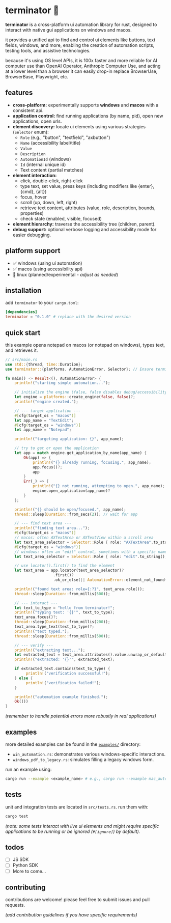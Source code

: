 # terminator 🤖

**terminator** is a cross-platform ui automation library for rust, designed to interact with native gui applications on windows and macos.

it provides a unified api to find and control ui elements like buttons, text fields, windows, and more, enabling the creation of automation scripts, testing tools, and assistive technologies.

because it's using OS level APIs, it is 100x faster and more reliable for AI computer use than OpenAI Operator, Anthropic Computer Use, and acting at a lower level than a browser it can easily drop-in replace BrowserUse, BrowserBase, Playwright, etc.

## features

*   **cross-platform:** experimentally supports **windows** and **macos** with a consistent api.
*   **application control:** find running applications (by name, pid), open new applications, open urls.
*   **element discovery:** locate ui elements using various strategies (`Selector` enum):
    *   `Role` (e.g., "button", "textfield", "axbutton")
    *   `Name` (accessibility label/title)
    *   `Value`
    *   `Description`
    *   `AutomationId` (windows)
    *   `Id` (internal unique id)
    *   Text content (partial matches)
*   **element interaction:**
    *   click, double-click, right-click
    *   type text, set value, press keys (including modifiers like {enter}, {cmd}, {alt})
    *   focus, hover
    *   scroll (up, down, left, right)
    *   retrieve text content, attributes (value, role, description, bounds, properties)
    *   check state (enabled, visible, focused)
*   **element hierarchy:** traverse the accessibility tree (children, parent).
*   **debug support:** optional verbose logging and accessibility mode for easier debugging.

## platform support

*   ✅ windows (using ui automation)
*   ✅ macos (using accessibility api)
*   🐧 linux (planned/experimental - *adjust as needed*)

## installation

add `terminator` to your `cargo.toml`:

```toml
[dependencies]
terminator = "0.1.0" # replace with the desired version
```

## quick start

this example opens notepad on macos (or notepad on windows), types text, and retrieves it.

```rust
// src/main.rs
use std::{thread, time::Duration};
use terminator::{platforms, AutomationError, Selector}; // Ensure terminator is in scope

fn main() -> Result<(), AutomationError> {
    println!("starting simple automation...");

    // initialize the engine (false, false disables debug/accessibility mode)
    let engine = platforms::create_engine(false, false)?;
    println!("engine created.");

    // --- target application ---
    #[cfg(target_os = "macos")]
    let app_name = "TextEdit";
    #[cfg(target_os = "windows")]
    let app_name = "Notepad";

    println!("targeting application: {}", app_name);

    // try to get or open the application
    let app = match engine.get_application_by_name(app_name) {
        Ok(app) => {
            println!("{} already running, focusing.", app_name);
            app.focus()?;
            app
        }
        Err(_) => {
            println!("{} not running, attempting to open.", app_name);
            engine.open_application(app_name)?
        }
    };

    println!("{} should be open/focused.", app_name);
    thread::sleep(Duration::from_secs(2)); // wait for app

    // --- find text area ---
    println!("finding text area...");
    #[cfg(target_os = "macos")]
    // macos: often AXTextArea or AXTextView within a scroll area
    let text_area_selector = Selector::Role { role: "AXTextArea".to_string(), name: None }; // Adjust role if needed
    #[cfg(target_os = "windows")]
    // windows: often an "edit" control, sometimes with a specific name
    let text_area_selector = Selector::Role { role: "edit".to_string(), name: None }; // Adjust role/name if needed

    // use locator().first() to find the element
    let text_area = app.locator(text_area_selector)?
                     .first()?
                     .ok_or_else(|| AutomationError::element_not_found("could not find text area"))?;

    println!("found text area: role={:?}", text_area.role());
    thread::sleep(Duration::from_millis(500));

    // --- interact ---
    let text_to_type = "hello from terminator!";
    println!("typing text: '{}'", text_to_type);
    text_area.focus()?;
    thread::sleep(Duration::from_millis(200));
    text_area.type_text(text_to_type)?;
    println!("text typed.");
    thread::sleep(Duration::from_millis(500));

    // --- verify ---
    println!("extracting text...");
    let extracted_text = text_area.attributes().value.unwrap_or_default();
    println!("extracted: '{}'", extracted_text);

    if extracted_text.contains(text_to_type) {
         println!("verification successful!");
    } else {
         println!("verification failed!");
    }

    println!("automation example finished.");
    Ok(())
}

```

*(remember to handle potential errors more robustly in real applications)*

## examples

more detailed examples can be found in the [`examples/`](./examples) directory:

*   `win_automation.rs`: demonstrates various windows-specific interactions.
*   `windows_pdf_to_legacy.rs`: simulates filling a legacy windows form.

run an example using:

```bash
cargo run --example <example_name> # e.g., cargo run --example mac_automation
```

## tests

unit and integration tests are located in `src/tests.rs`. run them with:

```bash
cargo test
```

*(note: some tests interact with live ui elements and might require specific applications to be running or be ignored (`#[ignore]`) by default).*

## todos

- [ ] JS SDK
- [ ] Python SDK
- [ ] More to come...

## contributing

contributions are welcome! please feel free to submit issues and pull requests.

*(add contribution guidelines if you have specific requirements)*
